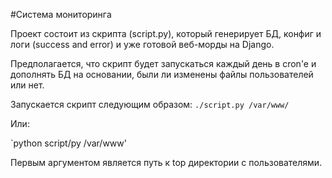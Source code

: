 #Система мониторинга

Проект состоит из скрипта (script.py), который генерирует БД, конфиг и логи (success and error) и уже готовой веб-морды
на Django.

Предполагается, что скрипт будет запускаться каждый день в cron'e и дополнять БД на основании, были ли изменены файлы
пользователей или нет.

Запускается скрипт следующим образом:
`./script.py /var/www/`

Или:

`python script/py /var/www'

Первым аргументом является путь к top директории с пользователями.